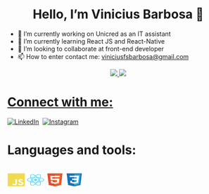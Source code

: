<h1 align=center>Hello, I’m Vinicius Barbosa 👋</h1> 


- 🔭 I’m currently working on Unicred as an IT assistant
- 🌱 I’m currently learning React JS and React-Native
- 👯 I’m looking to collaborate at front-end developer
- 📫 How to enter contact me: viniciusfsbarbosa@gmail.com

<div align="center">
  <a href="https://github.com/viniciusfsbarbosa">  
  <img height="180em" src="https://github-readme-stats.vercel.app/api?username=viniciusfsbarbosa&show_icons=true&theme=dracula&include_all_commits=true&count_private=true"/>
  <img height="180em" src="https://github-readme-stats.vercel.app/api/top-langs/?username=viniciusfsbarbosa&layout=compact&langs_count=7&theme=dracula"/>  
</div>

# Connect with me:
<div>
  <a href="https://www.linkedin.com/in/vinicius-barbosa-8334a11b4/" target="_blank"><img src="https://cdn.iconscout.com/icon/free/png-128/linkedin-160-461814.png" alt="LinkedIn" height="40"></a>&nbsp;
  <a href="https://www.instagram.com/vinifsbarbosa/" target="_blank"><img src="https://upload.wikimedia.org/wikipedia/commons/thumb/e/e7/Instagram_logo_2016.svg/768px-Instagram_logo_2016.svg.png" alt="Instagram" height="40"></a>
</div>

# Languages and tools:
  <div style="display: inline_block"><br>
  <img align="center" alt="Vinicius-Js" height="30" width="40" src="https://raw.githubusercontent.com/devicons/devicon/master/icons/javascript/javascript-plain.svg">
  <img align="center" alt="Vinicius-React" height="30" width="40" src="https://raw.githubusercontent.com/devicons/devicon/master/icons/react/react-original.svg">
  <img align="center" alt="Vinicius-HTML" height="30" width="40" src="https://raw.githubusercontent.com/devicons/devicon/master/icons/html5/html5-original.svg">
  <img align="center" alt="Vinicius-CSS" height="30" width="40" src="https://raw.githubusercontent.com/devicons/devicon/master/icons/css3/css3-original.svg">
